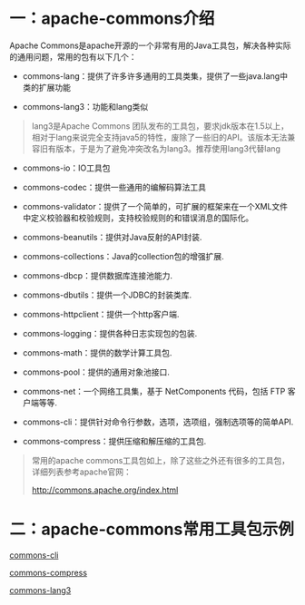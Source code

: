 # 一：apache-commons介绍

Apache Commons是apache开源的一个非常有用的Java工具包，解决各种实际的通用问题，常用的包有以下几个：

- commons-lang：提供了许多许多通用的工具类集，提供了一些java.lang中类的扩展功能

- commons-lang3：功能和lang类似

> lang3是Apache Commons 团队发布的工具包，要求jdk版本在1.5以上，相对于lang来说完全支持java5的特性，废除了一些旧的API。该版本无法兼容旧有版本，于是为了避免冲突改名为lang3。推荐使用lang3代替lang

- commons-io：IO工具包

- commons-codec：提供一些通用的编解码算法工具

- commons-validator：提供了一个简单的，可扩展的框架来在一个XML文件中定义校验器和校验规则，支持校验规则的和错误消息的国际化。

- commons-beanutils：提供对Java反射的API封装.

- commons-collections：Java的collection包的增强扩展.

- commons-dbcp：提供数据库连接池能力.

- commons-dbutils：提供一个JDBC的封装类库.

- commons-httpclient：提供一个http客户端.

- commons-logging：提供各种日志实现包的包装.

- commons-math：提供的数学计算工具包.

- commons-pool：提供的通用对象池接口.

- commons-net：一个网络工具集，基于 NetComponents 代码，包括 FTP 客户端等等.

- commons-cli：提供针对命令行参数，选项，选项组，强制选项等的简单API.

- commons-compress：提供压缩和解压缩的工具包.

> 常用的apache commons工具包如上，除了这些之外还有很多的工具包，详细列表参考apache官网：
>
> http://commons.apache.org/index.html

# 二：apache-commons常用工具包示例

[commons-cli](https://github.com/Rocks526/Java-Notes/blob/master/docs/常用工具包/apache-commons/commons-cli.md)

[commons-compress](https://github.com/Rocks526/Java-Notes/blob/master/docs/常用工具包/apache-commons/commons-compress.md)

[commons-lang3](https://github.com/Rocks526/Java-Notes/blob/master/docs/常用工具包/apache-commons/commons-lang3.md)
